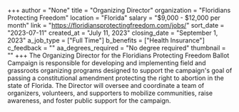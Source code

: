 +++
author = "None"
title = "Organizing Director"
organization = "Floridians Protecting Freedom"
location = "Florida"
salary = "$9,000 - $12,000 per month"
link = "https://floridiansprotectingfreedom.com/jobs/"
sort_date = "2023-07-11"
created_at = "July 11, 2023"
closing_date = "September 1, 2023"
a_job_type = ["Full Time"]
b_benefits = ["Health Insurance"]
c_feedback = ""
aa_degrees_required = "No degree required"
thumbnail = ""
+++
The Organizing Director for the Floridians Protecting Freedom Ballot Campaign is responsible for developing and implementing field and grassroots organizing programs designed to support the campaign's goal of passing a constitutional amendment protecting the right to abortion in the state of Florida. The Director will oversee and coordinate a team of organizers, volunteers, and supporters to mobilize communities, raise awareness, and foster public support for the campaign.